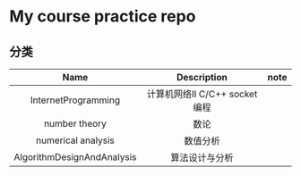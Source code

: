 # My course practice repo
## 分类

|            Name            |          Description          | note |
| :------------------------: | :---------------------------: | :--: |
|    InternetProgramming     | 计算机网络II C/C++ socket编程 |      |
|       number theory        |             数论              |      |
|     numerical analysis     |           数值分析            |      |
| AlgorithmDesignAndAnalysis |        算法设计与分析         |      |



